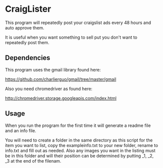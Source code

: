CraigLister
===========

This program will repeatedly post your craigslist ads every 48 hours and auto approve them.

It is useful when you want something to sell put you don't want to repeatedly post them.

Dependencies
------------

This program uses the gmail library found here:

https://github.com/charlierguo/gmail/tree/master/gmail

Also you need chromedriver as found here:

http://chromedriver.storage.googleapis.com/index.html

Usage
-----

When you run the program for the first time it will generate a readme file and an info file.

You will need to create a folder in the same directory as this script for the item you want to list, copy the exampleinfo.txt to your new folder, rename to info.txt and fill out as needed. Also any images you want in the listing must be in this folder and will their position can be determined by putting _1, _2, _3 at the end of the filenam.

